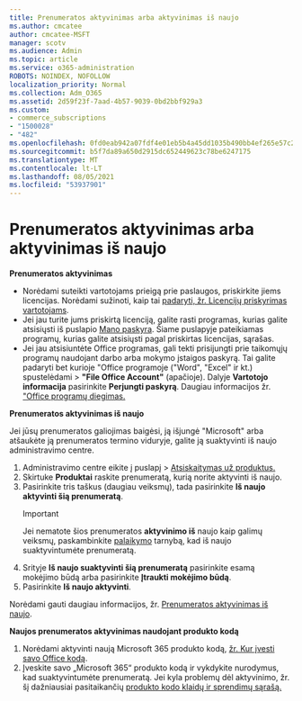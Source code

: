 ```yaml
---
title: Prenumeratos aktyvinimas arba aktyvinimas iš naujo
ms.author: cmcatee
author: cmcatee-MSFT
manager: scotv
ms.audience: Admin
ms.topic: article
ms.service: o365-administration
ROBOTS: NOINDEX, NOFOLLOW
localization_priority: Normal
ms.collection: Adm_O365
ms.assetid: 2d59f23f-7aad-4b57-9039-0bd2bbf929a3
ms.custom:
- commerce_subscriptions
- "1500028"
- "482"
ms.openlocfilehash: 0fd0eab942a07fdf4e01eb5b4a45dd1035b490bb4ef265e57c28701e93eb3c11
ms.sourcegitcommit: b5f7da89a650d2915dc652449623c78be6247175
ms.translationtype: MT
ms.contentlocale: lt-LT
ms.lasthandoff: 08/05/2021
ms.locfileid: "53937901"
---
```

# <a name="activate-or-reactivate-a-subscription"></a>Prenumeratos aktyvinimas arba aktyvinimas iš naujo

**Prenumeratos aktyvinimas**

- Norėdami suteikti vartotojams prieigą prie paslaugos, priskirkite jiems licencijas. Norėdami sužinoti, kaip tai [padaryti, žr. Licencijų priskyrimas vartotojams](/microsoft-365/admin/manage/assign-licenses-to-users).
- Jei jau turite jums priskirtą licenciją, galite rasti programas, kurias galite atsisiųsti iš puslapio [Mano paskyra](https://portal.office.com/account/#installs). Šiame puslapyje pateikiamas programų, kurias galite atsisiųsti pagal priskirtas licencijas, sąrašas.
- Jei jau atsisiuntėte Office programas, gali tekti prisijungti prie taikomųjų programų naudojant darbo arba mokymo įstaigos paskyrą. Tai galite padaryti bet kurioje "Office programoje ("Word", "Excel" ir kt.) spustelėdami  >  **"File Office Account"** (apačioje). Dalyje **Vartotojo informacija** pasirinkite **Perjungti paskyrą**. Daugiau informacijos žr. ["Office programų diegimas.](/microsoft-365/admin/setup/install-applications)

**Prenumeratos aktyvinimas iš naujo**

Jei jūsų prenumeratos galiojimas baigėsi, ją išjungė "Microsoft" arba atšaukėte ją prenumeratos termino viduryje, galite ją suaktyvinti iš naujo administravimo centre.
  
1. Administravimo centre eikite į puslapį  >  [Atsiskaitymas už produktus.](https://go.microsoft.com/fwlink/p/?linkid=842054)
2. Skirtuke **Produktai** raskite prenumeratą, kurią norite aktyvinti iš naujo.
3. Pasirinkite tris taškus (daugiau veiksmų), tada pasirinkite **Iš naujo aktyvinti šią prenumeratą**.
    > [!IMPORTANT]
    > Jei nematote šios prenumeratos **aktyvinimo iš** naujo kaip galimų veiksmų, paskambinkite [palaikymo](https://go.microsoft.com/fwlink/p/?linkid=518322) tarnybą, kad iš naujo suaktyvintumėte prenumeratą.
4. Srityje **Iš naujo suaktyvinti šią prenumeratą** pasirinkite esamą mokėjimo būdą arba pasirinkite **Įtraukti mokėjimo būdą**.
5. Pasirinkite **Iš naujo aktyvinti**.

Norėdami gauti daugiau informacijos, žr. [Prenumeratos aktyvinimas iš naujo](/microsoft-365/commerce/subscriptions/reactivate-your-subscription).

**Naujos prenumeratos aktyvinimas naudojant produkto kodą**

1. Norėdami aktyvinti naują Microsoft 365 produkto kodą, [žr. Kur įvesti savo Office kodą](https://support.office.com/article/where-to-enter-your-office-product-key-0a82e5ae-739e-4b92-a6f4-2ec780c185db).
2. Įveskite savo „Microsoft 365“ produkto kodą ir vykdykite nurodymus, kad suaktyvintumėte prenumeratą. Jei kyla problemų dėl aktyvinimo, žr. šį dažniausiai pasitaikančių [produkto kodo klaidų ir sprendimų sąrašą.](/microsoft-365/commerce/product-key-errors-and-solutions)